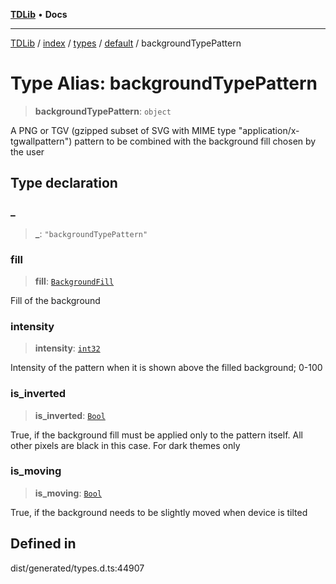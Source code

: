 [**TDLib**](../../../../../../README.md) • **Docs**

***

[TDLib](../../../../../../modules.md) / [index](../../../../../README.md) / [types](../../../README.md) / [default](../README.md) / backgroundTypePattern

# Type Alias: backgroundTypePattern

> **backgroundTypePattern**: `object`

A PNG or TGV (gzipped subset of SVG with MIME type "application/x-tgwallpattern") pattern to be combined with the background fill chosen by the user

## Type declaration

### \_

> **\_**: `"backgroundTypePattern"`

### fill

> **fill**: [`BackgroundFill`](BackgroundFill.md)

Fill of the background

### intensity

> **intensity**: [`int32`](int32.md)

Intensity of the pattern when it is shown above the filled background; 0-100

### is\_inverted

> **is\_inverted**: [`Bool`](Bool.md)

True, if the background fill must be applied only to the pattern itself. All other pixels are black in this case. For dark themes only

### is\_moving

> **is\_moving**: [`Bool`](Bool.md)

True, if the background needs to be slightly moved when device is tilted

## Defined in

dist/generated/types.d.ts:44907
